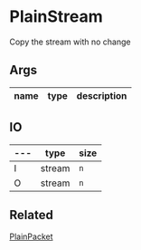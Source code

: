 # PlainStream

Copy the stream with no change

## Args

| name | type | description |
| ---- | ---- | ----------- |


## IO

| --- | type   | size |
| --- | ------ | ---- |
| I   | stream | `n`  |
| O   | stream | `n`  |

## Related

[PlainPacket](PlainPacket.md)